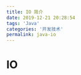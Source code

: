 ```yaml
---
title: IO 简介
date: 2019-12-21 20:28:54
tags: 'Java'
categories: '开发技术'
permalink: java-io
---
```


# IO

